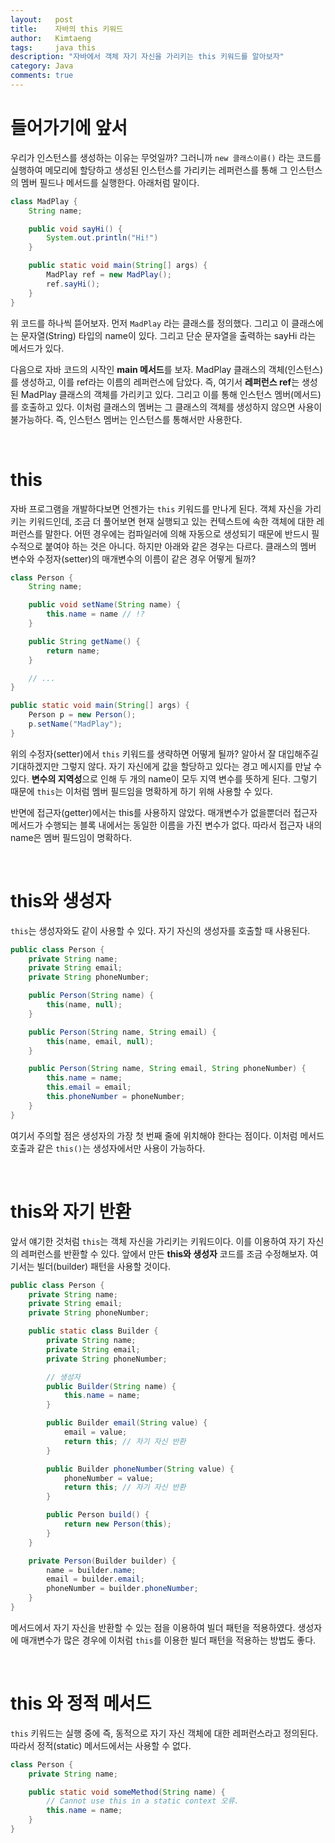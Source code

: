 ```yaml
---
layout:   post
title:    자바의 this 키워드
author:   Kimtaeng
tags: 	  java this
description: "자바에서 객체 자기 자신을 가리키는 this 키워드를 알아보자"
category: Java
comments: true
---
```


# 들어가기에 앞서

우리가 인스턴스를 생성하는 이유는 무엇일까? 그러니까 ```new 클래스이름()``` 라는 코드를 실행하여 메모리에 할당하고 생성된
인스턴스를 가리키는 레퍼런스를 통해 그 인스턴스의 멤버 필드나 메서드를 실행한다. 아래처럼 말이다.

```java
class MadPlay {
    String name;

    public void sayHi() {
        System.out.println("Hi!")
    }

    public static void main(String[] args) {
        MadPlay ref = new MadPlay();
        ref.sayHi();
    }
}
```

위 코드를 하나씩 뜯어보자. 먼저 ```MadPlay``` 라는 클래스를 정의했다. 그리고 이 클래스에는 문자열(String) 타입의 name이 있다.
그리고 단순 문자열을 출력하는 sayHi 라는 메서드가 있다.

다음으로 자바 코드의 시작인 **main 메서드**를 보자. MadPlay 클래스의 객체(인스턴스)를 생성하고, 이를 ref라는 이름의 레퍼런스에
담았다. 즉, 여기서 **레퍼런스 ref**는 생성된 MadPlay 클래스의 객체를 가리키고 있다. 그리고 이를 통해 인스턴스 멤버(메서드)를
호출하고 있다. 이처럼 클래스의 멤버는 그 클래스의 객체를 생성하지 않으면 사용이 불가능하다. 즉, 인스턴스 멤버는 인스턴스를
통해서만 사용한다.

<br/>

# this

자바 프로그램을 개발하다보면 언젠가는 ```this``` 키워드를 만나게 된다. 객체 자신을 가리키는 키워드인데, 조금 더 풀어보면
현재 실행되고 있는 컨텍스트에 속한 객체에 대한 레퍼런스를 말한다. 어떤 경우에는 컴파일러에 의해 자동으로 생성되기 때문에
반드시 필수적으로 붙여야 하는 것은 아니다. 하지만 아래와 같은 경우는 다르다. 클래스의 멤버 변수와 수정자(setter)의
매개변수의 이름이 같은 경우 어떻게 될까?

```java
class Person {
    String name;

    public void setName(String name) {
        this.name = name // !?
    }

    public String getName() {
        return name;
    }

    // ...
}

public static void main(String[] args) {
    Person p = new Person();
    p.setName("MadPlay");
}
```

위의 수정자(setter)에서 ```this``` 키워드를 생략하면 어떻게 될까? 알아서 잘 대입해주길 기대하겠지만 그렇지 않다. 자기 자신에게
값을 할당하고 있다는 경고 메시지를 만날 수 있다. **변수의 지역성**으로 인해 두 개의 name이 모두 지역 변수를 뜻하게 된다.
그렇기 때문에 ```this```는 이처럼 멤버 필드임을 명확하게 하기 위해 사용할 수 있다.

반면에 접근자(getter)에서는 this를 사용하지 않았다. 매개변수가 없을뿐더러 접근자 메서드가 수행되는 블록 내에서는 동일한 이름을
가진 변수가 없다. 따라서 접근자 내의 name은 멤버 필드임이 명확하다.

<br/>

# this와 생성자

```this```는 생성자와도 같이 사용할 수 있다. 자기 자신의 생성자를 호출할 때 사용된다.

```java
public class Person {
    private String name;
    private String email;
    private String phoneNumber;

    public Person(String name) {
        this(name, null);
    }

    public Person(String name, String email) {
        this(name, email, null);
    }

    public Person(String name, String email, String phoneNumber) {
        this.name = name;
        this.email = email;
        this.phoneNumber = phoneNumber;
    }
}
```

여기서 주의할 점은 생성자의 가장 첫 번째 줄에 위치해야 한다는 점이다. 이처럼 메서드 호출과 같은 ```this()```는 생성자에서만
사용이 가능하다.

<br/>

# this와 자기 반환

앞서 얘기한 것처럼 ```this```는 객체 자신을 가리키는 키워드이다. 이를 이용하여 자기 자신의 레퍼런스를 반환할 수 있다.
앞에서 만든 **this와 생성자** 코드를 조금 수정해보자. 여기서는 빌더(builder) 패턴을 사용할 것이다.

```java
public class Person {
    private String name;
    private String email;
    private String phoneNumber;

    public static class Builder {
        private String name;
        private String email;
        private String phoneNumber;

        // 생성자
        public Builder(String name) {
            this.name = name;
        }

        public Builder email(String value) {
            email = value;
            return this; // 자기 자신 반환
        }

        public Builder phoneNumber(String value) {
            phoneNumber = value;
            return this; // 자기 자신 반환
        }

        public Person build() {
            return new Person(this);
        }
    }

    private Person(Builder builder) {
        name = builder.name;
        email = builder.email;
        phoneNumber = builder.phoneNumber;
    }
}
```

메서드에서 자기 자신을 반환할 수 있는 점을 이용하여 빌더 패턴을 적용하였다. 생성자에 매개변수가 많은 경우에 이처럼 ```this```를
이용한 빌더 패턴을 적용하는 방법도 좋다.

<br/>

# this 와 정적 메서드

```this``` 키워드는 실행 중에 즉, 동적으로 자기 자신 객체에 대한 레퍼런스라고 정의된다.
따라서 정적(static) 메서드에서는 사용할 수 없다.

```java
class Person {
    private String name;

    public static void someMethod(String name) {
        // Cannot use this in a static context 오류.
        this.name = name;
    }
}
```